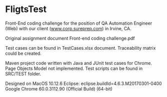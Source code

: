 # FligtsTest

Front-End coding challenge for the position of QA Automation Engineer (Web) 
with our client (www.corp.sureprep.com) in Irvine, CA.

Original assignment document Front-end coding challenge.pdf

Test cases can be found in TestCases.xlsx document.
Traceability matrix could be created.

Maven project code written with Java and JUnit test cases for Chrome.
Page Objects Model not implemented. 
Test scripts can be found in SRC/TEST folder.

Designed on MacOS 10.12.6
Eclipse: eclipse.buildId=4.6.3.M20170301-0400
Google Chrome 60.0.3112.90 (Official Build) (64-bit)

